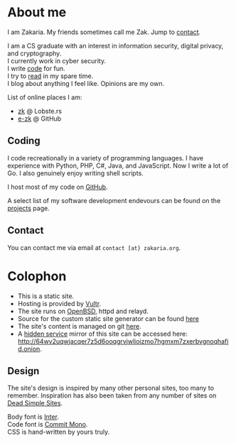 # About me

I am Zakaria. My friends sometimes call me Zak. Jump to [contact](#contact).

I am a CS graduate with an interest in information security, digital privacy,
and cryptography.  
I currently work in cyber security.  
I write [code](#code) for fun.  
I try to [read](/bookshelf/ "link to my bookshelf") in my spare time.  
I blog about anything I feel like. Opinions are my own.  

List of online places I am:
- [zk](https://lobste.rs/u/zk) @ Lobste.rs
- [e-zk](https://github.com/e-zk/) @ GitHub

## Coding

I code recreationally in a variety of programming languages. I have experience
with Python, PHP, C#, Java, and JavaScript. Now I write a lot of Go. I also
genuinely enjoy writing shell scripts.

I host most of my code on [GitHub](https://github.com/e-zk/ "link to my GitHub").

A select list of my software development endevours can be found on the
[projects](/projects.html) page.

## Contact

You can contact me via email at `contact [at} zakaria.org`.

# Colophon

- This is a static site.
- Hosting is provided by [Vultr](https://vultr.com/).
- The site runs on [OpenBSD](https://openbsd.org/), httpd and relayd.
- Source for the custom static site generator can be found [here](https://github.com/e-zk/site-gen "site generator")
- The site's content is managed on git [here](https://github.com/e-zk/site "site content").
- A [hidden service](https://en.wikipedia.org/wiki/Tor_(network)#Onion_services) mirror of this site can be accessed here: http://64wv2uqwjacqer7z5d6ooqgrvjwlioizmo7hgmxm7zxerbvgnoqhafid.onion.

## Design

The site's design is inspired by many other personal sites, too many to remember. Inspiration has also been taken from any number of sites on [Dead Simple Sites](https://deadsimplesites.com/).

Body font is [Inter](https://rsms.me/inter/).  
Code font is [Commit Mono](https://commitmono.com/).  
CSS is hand-written by yours truly.

